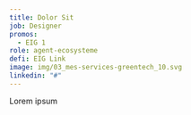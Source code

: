 ```yaml
---
title: Dolor Sit
job: Designer
promos:
  - EIG 1
role: agent-ecosysteme
defi: EIG Link
image: img/03_mes-services-greentech_10.svg
linkedin: "#"
---
```

Lorem ipsum